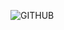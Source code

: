 
![GITHUB](https://github.com/user-attachments/assets/ff552493-f5be-4443-b340-76f4c21bbfaa)

<!---
Jojoaventurier/Jojoaventurier is a ✨ special ✨ repository because its `README.md` (this file) appears on your GitHub profile.
You can click the Preview link to take a look at your changes.
--->

